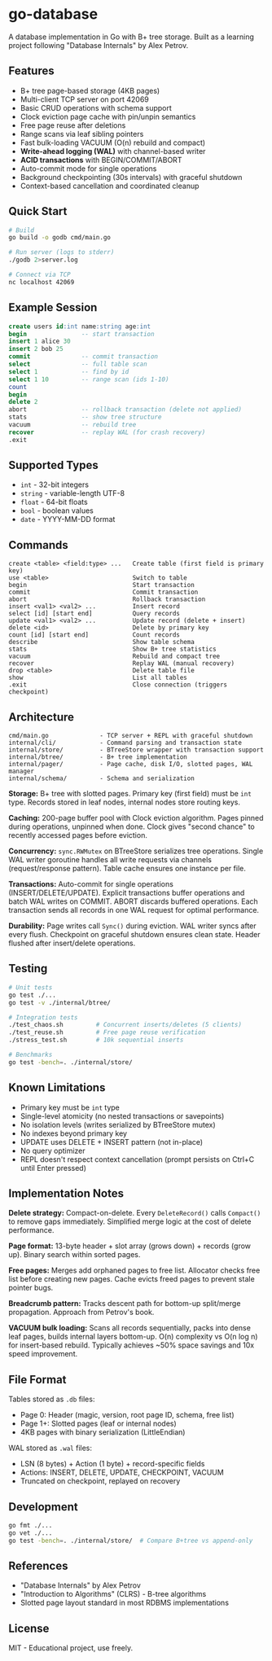 # go-database

A database implementation in Go with B+ tree storage. Built as a learning project following "Database Internals" by Alex Petrov.

## Features

- B+ tree page-based storage (4KB pages)
- Multi-client TCP server on port 42069
- Basic CRUD operations with schema support
- Clock eviction page cache with pin/unpin semantics
- Free page reuse after deletions
- Range scans via leaf sibling pointers
- Fast bulk-loading VACUUM (O(n) rebuild and compact)
- **Write-ahead logging (WAL)** with channel-based writer
- **ACID transactions** with BEGIN/COMMIT/ABORT
- Auto-commit mode for single operations
- Background checkpointing (30s intervals) with graceful shutdown
- Context-based cancellation and coordinated cleanup

## Quick Start

```bash
# Build
go build -o godb cmd/main.go

# Run server (logs to stderr)
./godb 2>server.log

# Connect via TCP
nc localhost 42069
```

## Example Session

```sql
create users id:int name:string age:int
begin               -- start transaction
insert 1 alice 30
insert 2 bob 25
commit              -- commit transaction
select              -- full table scan
select 1            -- find by id
select 1 10         -- range scan (ids 1-10)
count
begin
delete 2
abort               -- rollback transaction (delete not applied)
stats               -- show tree structure
vacuum              -- rebuild tree
recover             -- replay WAL (for crash recovery)
.exit
```

## Supported Types

- `int` - 32-bit integers
- `string` - variable-length UTF-8
- `float` - 64-bit floats
- `bool` - boolean values
- `date` - YYYY-MM-DD format

## Commands

```
create <table> <field:type> ...   Create table (first field is primary key)
use <table>                       Switch to table
begin                             Start transaction
commit                            Commit transaction
abort                             Rollback transaction
insert <val1> <val2> ...          Insert record
select [id] [start end]           Query records
update <val1> <val2> ...          Update record (delete + insert)
delete <id>                       Delete by primary key
count [id] [start end]            Count records
describe                          Show table schema
stats                             Show B+ tree statistics
vacuum                            Rebuild and compact tree
recover                           Replay WAL (manual recovery)
drop <table>                      Delete table file
show                              List all tables
.exit                             Close connection (triggers checkpoint)
```

## Architecture

```
cmd/main.go              - TCP server + REPL with graceful shutdown
internal/cli/            - Command parsing and transaction state
internal/store/          - BTreeStore wrapper with transaction support
internal/btree/          - B+ tree implementation
internal/pager/          - Page cache, disk I/O, slotted pages, WAL manager
internal/schema/         - Schema and serialization
```

**Storage:** B+ tree with slotted pages. Primary key (first field) must be `int` type. Records stored in leaf nodes, internal nodes store routing keys.

**Caching:** 200-page buffer pool with Clock eviction algorithm. Pages pinned during operations, unpinned when done. Clock gives "second chance" to recently accessed pages before eviction.

**Concurrency:** `sync.RWMutex` on BTreeStore serializes tree operations. Single WAL writer goroutine handles all write requests via channels (request/response pattern). Table cache ensures one instance per file.

**Transactions:** Auto-commit for single operations (INSERT/DELETE/UPDATE). Explicit transactions buffer operations and batch WAL writes on COMMIT. ABORT discards buffered operations. Each transaction sends all records in one WAL request for optimal performance.

**Durability:** Page writes call `Sync()` during eviction. WAL writer syncs after every flush. Checkpoint on graceful shutdown ensures clean state. Header flushed after insert/delete operations.

## Testing

```bash
# Unit tests
go test ./...
go test -v ./internal/btree/

# Integration tests
./test_chaos.sh         # Concurrent inserts/deletes (5 clients)
./test_reuse.sh         # Free page reuse verification
./stress_test.sh        # 10k sequential inserts

# Benchmarks
go test -bench=. ./internal/store/
```

## Known Limitations

- Primary key must be `int` type
- Single-level atomicity (no nested transactions or savepoints)
- No isolation levels (writes serialized by BTreeStore mutex)
- No indexes beyond primary key
- UPDATE uses DELETE + INSERT pattern (not in-place)
- No query optimizer
- REPL doesn't respect context cancellation (prompt persists on Ctrl+C until Enter pressed)

## Implementation Notes

**Delete strategy:** Compact-on-delete. Every `DeleteRecord()` calls `Compact()` to remove gaps immediately. Simplified merge logic at the cost of delete performance.

**Page format:** 13-byte header + slot array (grows down) + records (grow up). Binary search within sorted pages.

**Free pages:** Merges add orphaned pages to free list. Allocator checks free list before creating new pages. Cache evicts freed pages to prevent stale pointer bugs.

**Breadcrumb pattern:** Tracks descent path for bottom-up split/merge propagation. Approach from Petrov's book.

**VACUUM bulk loading:** Scans all records sequentially, packs into dense leaf pages, builds internal layers bottom-up. O(n) complexity vs O(n log n) for insert-based rebuild. Typically achieves ~50% space savings and 10x speed improvement.

## File Format

Tables stored as `.db` files:
- Page 0: Header (magic, version, root page ID, schema, free list)
- Page 1+: Slotted pages (leaf or internal nodes)
- 4KB pages with binary serialization (LittleEndian)

WAL stored as `.wal` files:
- LSN (8 bytes) + Action (1 byte) + record-specific fields
- Actions: INSERT, DELETE, UPDATE, CHECKPOINT, VACUUM
- Truncated on checkpoint, replayed on recovery

## Development

```bash
go fmt ./...
go vet ./...
go test -bench=. ./internal/store/  # Compare B+tree vs append-only
```

## References

- "Database Internals" by Alex Petrov
- "Introduction to Algorithms" (CLRS) - B-tree algorithms
- Slotted page layout standard in most RDBMS implementations

## License

MIT - Educational project, use freely.
